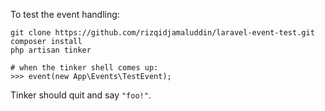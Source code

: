 To test the event handling:

```
git clone https://github.com/rizqidjamaluddin/laravel-event-test.git
composer install
php artisan tinker

# when the tinker shell comes up:
>>> event(new App\Events\TestEvent);
```

Tinker should quit and say `"foo!"`.
